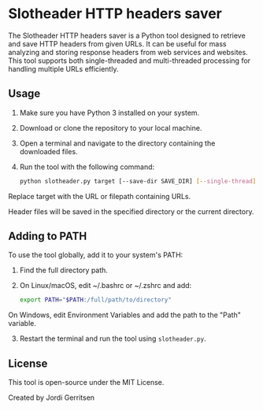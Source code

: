 # Slotheader HTTP headers saver
The Slotheader HTTP headers saver is a Python tool designed to retrieve and save HTTP headers from given URLs. It can be useful for mass analyzing and storing response headers from web services and websites. This tool supports both single-threaded and multi-threaded processing for handling multiple URLs efficiently.

## Usage

1. Make sure you have Python 3 installed on your system.

2. Download or clone the repository to your local machine.

3. Open a terminal and navigate to the directory containing the downloaded files.

4. Run the tool with the following command:

   ```bash
   python slotheader.py target [--save-dir SAVE_DIR] [--single-thread]
Replace target with the URL or filepath containing URLs.

Header files will be saved in the specified directory or the current directory.


## Adding to PATH

To use the tool globally, add it to your system's PATH:

1. Find the full directory path.

2. On Linux/macOS, edit ~/.bashrc or ~/.zshrc and add:

    ```bash
    export PATH="$PATH:/full/path/to/directory"
  On Windows, edit Environment Variables and add the path to the "Path" variable.

3. Restart the terminal and run the tool using `slotheader.py`. 
 
## License
This tool is open-source under the MIT License.

Created by Jordi Gerritsen
